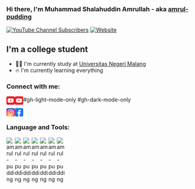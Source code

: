 ### Hi there, I'm Muhammad Shalahuddin Amrullah - aka [amrul-pudding][website]

[![YouTube Channel Subscribers](https://img.shields.io/youtube/channel/subscribers/UCrZPSPaosi_BCStWEbHuXCg?style=for-the-badge)][youtube]
[![Website](https://img.shields.io/website?label=amrul-pudding&style=for-the-badge&url=https%3A%2F%2Famrul-pudding.github.io%2F)][website]


## I'm a college student
- 👨‍🎓 I'm currently study at [Universitas Negeri Malang][webuniv]
- 🔥 I'm currently learning everything

### Connect with me:


[<img align="left" alt="amrul-pudding" width="22px" src="https://raw.githubusercontent.com/edent/SuperTinyIcons/master/images/svg/youtube.svg" />][youtube]#gh-light-mode-only
[<img align="left" alt="amrul-pudding" width="22px" src="https://raw.githubusercontent.com/edent/SuperTinyIcons/master/images/svg/youtube.svg" />][youtube]#gh-dark-mode-only


[<img align="left" alt="amrul-pudding" width="22px" src="https://raw.githubusercontent.com/edent/SuperTinyIcons/master/images/svg/instagram.svg" />][instagram]
[<img align="left" alt="amrul-pudding" width="22px" src="https://raw.githubusercontent.com/edent/SuperTinyIcons/master/images/svg/facebook.svg" />][facebook]

<br />

### Language and Tools:
[<img align="left" alt="amrul-pudding" width="22px" src="https://camo.githubusercontent.com/5fa137d222dde7b69acd22c6572a065ce3656e6ffa1f5e88c1b5c7a935af3cc6/68747470733a2f2f63646e2e6a7364656c6976722e6e65742f67682f64657669636f6e732f64657669636f6e2f69636f6e732f7673636f64652f7673636f64652d6f726967696e616c2e737667" />][dummy]
[<img align="left" alt="amrul-pudding" width="22px" src="https://cdn.jsdelivr.net/gh/devicons/devicon/icons/html5/html5-original.svg" />][dummy]
[<img align="left" alt="amrul-pudding" width="22px" src="https://camo.githubusercontent.com/2e496d4bfc6f753ddca87b521ce95c88219f77800212ffa6d4401ad368c82170/68747470733a2f2f63646e2e6a7364656c6976722e6e65742f67682f64657669636f6e732f64657669636f6e2f69636f6e732f637373332f637373332d6f726967696e616c2e737667" />][dummy]
[<img align="left" alt="amrul-pudding" width="22px" src="https://camo.githubusercontent.com/442c452cb73752bb1914ce03fce2017056d651a2099696b8594ddf5ccc74825e/68747470733a2f2f63646e2e6a7364656c6976722e6e65742f67682f64657669636f6e732f64657669636f6e2f69636f6e732f6a6176617363726970742f6a6176617363726970742d6f726967696e616c2e737667" />][dummy]
[<img align="left" alt="amrul-pudding" width="22px" src="https://camo.githubusercontent.com/2582ec2237a3a1fbd34e9b57332b72be27a7facb32abe7c2335e5f86e5f457a8/68747470733a2f2f63646e2e6a7364656c6976722e6e65742f67682f64657669636f6e732f64657669636f6e2f69636f6e732f6d7973716c2f6d7973716c2d6f726967696e616c2e737667" />][dummy]
[<img align="left" alt="amrul-pudding" width="22px" src="https://camo.githubusercontent.com/dc9e7e657b4cd5ba7d819d1a9ce61434bd0ddbb94287d7476b186bd783b62279/68747470733a2f2f63646e2e6a7364656c6976722e6e65742f67682f64657669636f6e732f64657669636f6e2f69636f6e732f6769742f6769742d6f726967696e616c2e737667" />][dummy]
[<img align="left" alt="amrul-pudding" width="22px" src="https://user-images.githubusercontent.com/3369400/139447912-e0f43f33-6d9f-45f8-be46-2df5bbc91289.png" />][dummy]
[<img align="left" alt="amrul-pudding" width="22px" src="https://raw.githubusercontent.com/codeSTACKr/codeSTACKr/master/img/terminal-dark.svg" />][dummy]

[website]: https://amrul-pudding.github.io/
[facebook]: https://web.facebook.com/kocheng.atknight
[instagram]: https://www.instagram.com/pudding_at_5pm/
[webuniv]: https://web.facebook.com/kocheng.atknight
[youtube]: https://www.youtube.com/channel/UCrZPSPaosi_BCStWEbHuXCg
[dummy]: #hi-there-im-muhammad-shalahuddin-amrullah---aka-amrul-pudding
